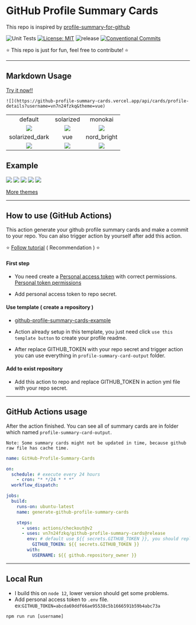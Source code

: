 # GitHub Profile Summary Cards

This repo is inspired by [profile-summary-for-github](https://github.com/tipsy/profile-summary-for-github)

![Unit Tests](https://github.com/vn7n24fzkq/github-profile-summary-cards/workflows/Unit%20Tests/badge.svg)
[![License: MIT](https://img.shields.io/badge/License-MIT-green.svg)](https://github.com/vn7n24fzkq/github-profile-summary-cards/blob/master/LICENSE)
![release](https://img.shields.io/github/v/release/vn7n24fzkq/github-profile-summary-cards.svg)
[![Conventional Commits](https://img.shields.io/badge/Conventional%20Commits-1.0.0-yellow.svg)](https://conventionalcommits.org)




:star: This repo is just for fun, feel free to contribute! :star:

---

## Markdown Usage

[Try it now!!](https://github-profile-summary-cards.vercel.app/demo.html)

```![](https://github-profile-summary-cards.vercel.app/api/cards/profile-details?username=vn7n24fzkq&theme=vue)```

|   |   |   |
|:---:|:---:|:---:|
|default|solarized|monokai|
|![](https://github-profile-summary-cards.vercel.app/api/cards/profile-details?username=vn7n24fzkq&theme=default)|![](https://github-profile-summary-cards.vercel.app/api/cards/profile-details?username=vn7n24fzkq&theme=solarized)| ![](https://github-profile-summary-cards.vercel.app/api/cards/profile-details?username=vn7n24fzkq&theme=monokai)|
|solarized_dark|vue|nord_bright|
|![](https://github-profile-summary-cards.vercel.app/api/cards/profile-details?username=vn7n24fzkq&theme=solarized_dark)|![](https://github-profile-summary-cards.vercel.app/api/cards/profile-details?username=vn7n24fzkq&theme=vue)| ![](https://github-profile-summary-cards.vercel.app/api/cards/profile-details?username=vn7n24fzkq&theme=nord_bright)|

## Example

![](https://raw.githubusercontent.com/vn7n24fzkq/vn7n24fzkq/master/profile-summary-card-output/solarized/0-profile-details.svg)
![](https://raw.githubusercontent.com/vn7n24fzkq/vn7n24fzkq/master/profile-summary-card-output/solarized/1-repos-per-language.svg)
![](https://raw.githubusercontent.com/vn7n24fzkq/vn7n24fzkq/master/profile-summary-card-output/solarized/2-most-commit-language.svg)
![](https://raw.githubusercontent.com/vn7n24fzkq/vn7n24fzkq/master/profile-summary-card-output/solarized/3-stats.svg)
![](https://raw.githubusercontent.com/vn7n24fzkq/vn7n24fzkq/master/profile-summary-card-output/solarized/4-productive-time.svg)

[More themes](https://github.com/vn7n24fzkq/github-profile-summary-cards-example/tree/master/profile-summary-card-output)

---

## How to use (GitHub Actions)

This action generate your github profile summary cards and make a commit to your repo.
You can also trigger action by yourself after add this action.

:star: [Follow tutorial](https://github.com/vn7n24fzkq/github-profile-summary-cards/wiki/Toturial) ( Recommendation ) :star:

#### First step

- You need create a [Personal access token](https://docs.github.com/en/github/authenticating-to-github/creating-a-personal-access-token) with correct permissions.
  [Personal token permissions](https://github.com/vn7n24fzkq/github-profile-summary-cards/wiki/Personal-access-token-permissions)

- Add personal access token to repo secret.

#### Use template ( create a repository )

- [github-profile-summary-cards-example](https://github.com/vn7n24fzkq/github-profile-summary-cards-example)

- Action already setup in this template, you just need click `use this template button` to create your profile readme.

- After replace GITHUB_TOKEN with your repo secret and trigger action you can use everything in `profile-summary-card-output` folder.

#### Add to exist repository

- Add this action to repo and replace GITHUB_TOKEN in action yml file with your repo secret.

---

## GitHub Actions usage

After the action finished. You can see all of summary cards are in folder which named `profile-summary-card-output`.

`Note: Some summary cards might not be updated in time, because github raw file has cache time.`

```yml
name: GitHub-Profile-Summary-Cards

on:
  schedule: # execute every 24 hours
    - cron: "* */24 * * *"
  workflow_dispatch:

jobs:
  build:
    runs-on: ubuntu-latest
    name: generate-github-profile-summary-cards

    steps:
      - uses: actions/checkout@v2
      - uses: vn7n24fzkq/github-profile-summary-cards@release
        env: # default use ${{ secrets.GITHUB_TOKEN }}, you should replace with your personal access token
          GITHUB_TOKEN: ${{ secrets.GITHUB_TOKEN }}
        with:
          USERNAME: ${{ github.repository_owner }}
```

---

## Local Run

- I build this on `node 12`, lower version should get some problems.
- Add personal access token to `.env` file. ex:`GITHUB_TOKEN=abcda69ddf66ae95538c5b1666591b59b4abc73a`

```
npm run run [username]
```
